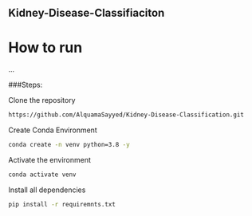 ## Kidney-Disease-Classifiaciton

# How to run
...

###Steps:

Clone the repository

```bash
https://github.com/AlquamaSayyed/Kidney-Disease-Classification.git
```

Create Conda Environment
```bash
conda create -n venv python=3.8 -y
```

Activate the environment
```bash
conda activate venv
```

Install all dependencies
```bash
pip install -r requiremnts.txt
```